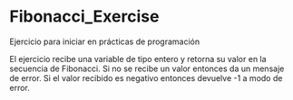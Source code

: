 # Fibonacci_Exercise
Ejercicio para iniciar en prácticas de programación

El ejercicio recibe una variable de tipo entero y retorna su valor en la secuencia de Fibonacci.
Si no se recibe un valor entonces da un mensaje de error.
Si el valor recibido es negativo entonces devuelve -1 a modo de error.